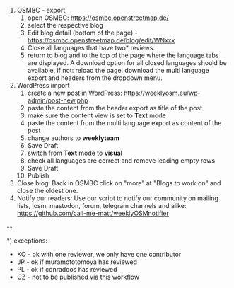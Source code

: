 1. OSMBC - export
    1. open OSMBC: https://osmbc.openstreetmap.de/
    2. select the respective blog
    3. Edit blog detail (bottom of the page) - https://osmbc.openstreetmap.de/blog/edit/WNxxx
    4. Close all languages that have two* reviews.
    5. return to blog and to the top of the page where the language tabs are displayed. A download option for all closed languages should be available, if not: reload the page. download the multi language export and headers from the dropdown menu.
2. WordPress import
    1. create a new post in WordPress: https://weeklyosm.eu/wp-admin/post-new.php
    2. paste the content from the header export as title of the post
    3. make sure the content view is set to **Text** mode
    4. paste the content from the multi language export as content of the post
    5. change authors to **weeklyteam**
    6. Save Draft
    7. switch from  **Text** mode to **visual**
    8. check all languages are correct and remove leading empty rows
    9. Save Draft
    10. Publish
3. Close blog: Back in OSMBC click on "more" at "Blogs to work on" and close the oldest one.
4. Notify our readers: Use our script to notify our community on mailing lists, josm, mastodon, forum, telegram channels and alike: https://github.com/call-me-matt/weeklyOSMnotifier

--

*) exceptions:
 *   KO - ok with one reviewer, we only have one contributor
 *   JP - ok if muramototomoya has reviewed
 *   PL - ok if conradoos has reviewed
 *   CZ - not to be published via this workflow

